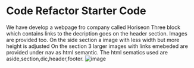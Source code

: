 # Code Refactor Starter Code
We have develop a webpage fro company called Horiseon
Three block which contains links to the decription goes on the header section.
Images are provided too.
On the side section a image with less width but more height is adjusted 
On the section 3 larger images with links emebeded are provided under nav as html semantic.
The html sematics used are aside,section,dic,header,footer.
![image](https://user-images.githubusercontent.com/70430274/100142841-534d5780-2e49-11eb-8c2c-a844f96e7e48.png)